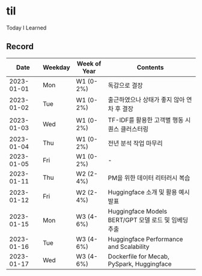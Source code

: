 # til
Today I Learned

## Record

|Date|Weekday|Week of Year|Contents|
|---|---|---|---|
|2023-01-01|Mon|W1 (0-2%)|독감으로 결장|
|2023-01-02|Tue|W1 (0-2%)|출근하였으나 상태가 좋지 않아 연차 후 결장|
|2023-01-03|Wed|W1 (0-2%)|TF-IDF를 활용한 고객별 행동 시퀀스 클러스터링|
|2023-01-04|Thu|W1 (0-2%)|전년 분석 작업 마무리|
|2023-01-05|Fri|W1 (0-2%)|-|
|2023-01-11|Thu|W2 (2-4%)|PM을 위한 데이터 리터러시 복습|
|2023-01-12|Fri|W2 (2-4%)|Huggingface 소개 및 활용 예시 발표|
|2023-01-15|Mon|W3 (4-6%)|Huggingface Models BERT/GPT 모델 로드 및 임베딩 추출|
|2023-01-16|Tue|W3 (4-6%)|Huggingface Performance and Scalability|
|2023-01-17|Wed|W3 (4-6%)|Dockerfile for Mecab, PySpark, Huggingface|

